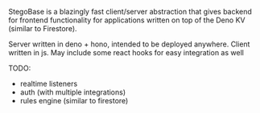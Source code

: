 StegoBase is a blazingly fast client/server abstraction that gives backend for frontend functionality for applications
written on top of the Deno KV (similar to Firestore).

Server written in deno + hono, intended to be deployed anywhere.
Client written in js. May include some react hooks for easy integration as well

TODO:
- realtime listeners
- auth (with multiple integrations)
- rules engine (similar to firestore)
